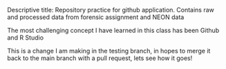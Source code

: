 
Descriptive title: Repository practice for github application. Contains raw and processed data from forensic assignment and NEON data

The most challenging concept I have learned in this class has been Github and R Studio 

This is a change I am making in the testing branch, in hopes to merge it back to the main branch with a pull request, lets see how it goes!
